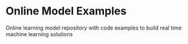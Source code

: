 # Online Model Examples
Online learning model repository with code examples to build real time machine learning solutions
